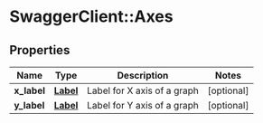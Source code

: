 # SwaggerClient::Axes

## Properties
Name | Type | Description | Notes
------------ | ------------- | ------------- | -------------
**x_label** | [**Label**](Label.md) | Label for X axis of a graph | [optional] 
**y_label** | [**Label**](Label.md) | Label for Y axis of a graph | [optional] 


